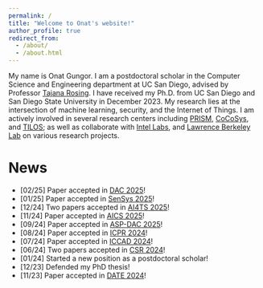 ```yaml
---
permalink: /
title: "Welcome to Onat's website!"
author_profile: true
redirect_from: 
  - /about/
  - /about.html
---
```


My name is Onat Gungor. I am a postdoctoral scholar in the Computer Science and Engineering department at UC San Diego, advised by Professor [Tajana Rosing](https://cseweb.ucsd.edu/~trosing/). I have received my Ph.D. from UC San Diego and San Diego State University in December 2023. My research lies at the intersection of machine learning, security, and the Internet of Things. I am actively involved in several research centers including [PRISM](https://prism.ucsd.edu/), [CoCoSys](https://cocosys.ece.gatech.edu/), and [TILOS](https://tilos.ai/); as well as collaborate with [Intel Labs](https://www.intel.com/content/www/us/en/research/ai.html), and [Lawrence Berkeley Lab](https://www.es.net/) on various research projects.

News
======
* [02/25] Paper accepted in [DAC 2025](https://www.dac.com)!
* [01/25] Paper accepted in [SenSys 2025](https://sensys.acm.org/2025)!
* [12/24] Two papers accepted in [AI4TS 2025](https://ai4ts.github.io/aaai2025)!
* [11/24] Paper accepted in [AICS 2025](http://aics.site/AICS2025/)!
* [09/24] Paper accepted in [ASP-DAC 2025](https://www.aspdac.com/aspdac2025/)! 
* [08/24] Paper accepted in [ICPR 2024](https://icpr2024.org/)!
* [07/24] Paper accepted in [ICCAD 2024](https://2024.iccad.com/)!
* [06/24] Two papers accepted in [CSR 2024](https://www.ieee-csr.org/)!
* [01/24] Started a new position as a postdoctoral scholar!
* [12/23] Defended my PhD thesis! 
* [11/23] Paper accepted in [DATE 2024](https://www.date-conference.com/)!
